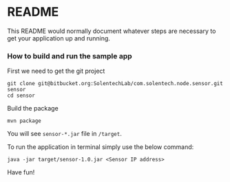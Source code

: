 # README #

This README would normally document whatever steps are necessary to get your application up and running.

### How to build and run the sample app ###

First we need to get the git project 

```
git clone git@bitbucket.org:SolentechLab/com.solentech.node.sensor.git sensor
cd sensor
```

Build the package 

```
mvn package
```

You will see `sensor-*.jar` file in `/target`.

To run the application in terminal simply use the below command:

```
java -jar target/sensor-1.0.jar <Sensor IP address>
```

Have fun!
